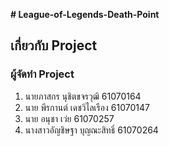**# League-of-Legends-Death-Point**
## เกี่ยวกับ Project 
### ผู้จัดทำ Project
 1. นายภาสกร นุชิตขจรวุฒิ 61070164
 2. นาย พีรกานต์ เดชวิไลเรือง 61070147
 3. นาย อนุชา เว่ย 61070257
 4. นางสาวอัญชิษฐา บุญณะสิทธิ์ 61070264
